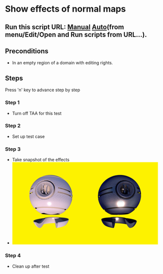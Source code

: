 # Show effects of normal maps
## Run this script URL: [Manual](./test.js?raw=true)   [Auto](./testAuto.js?raw=true)(from menu/Edit/Open and Run scripts from URL...).

## Preconditions
- In an empty region of a domain with editing rights.

## Steps
Press 'n' key to advance step by step

### Step 1
- Turn off TAA for this test
### Step 2
- Set up test case
### Step 3
- Take snapshot of the effects
- ![](./ExpectedImage_00000.png)
### Step 4
- Clean up after test
